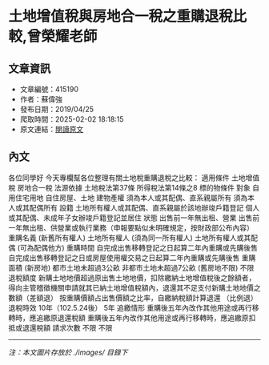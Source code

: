 # 土地增值稅與房地合一稅之重購退稅比較,曾榮耀老師

## 文章資訊
- 文章編號：415190
- 作者：蘇偉強
- 發布日期：2019/04/25
- 爬取時間：2025-02-02 18:18:15
- 原文連結：[閱讀原文](https://real-estate.get.com.tw/Columns/detail.aspx?no=415190)

## 內文
各位同學好
今天專欄幫各位整理有關土地稅重購退稅之比較：
適用條件
土地增值稅
房地合一稅
法源依據
土地稅法第37條
所得稅法第14條之8
標的物條件
對象
自用住宅用地
自住房屋、土地
建物產權
須為本人或其配偶、直系親屬所有
須為本人或其配偶所有
設籍
土地所有權人或其配偶、直系親屬於該地辦竣戶籍登記
個人或其配偶、未成年子女辦竣戶籍登記並居住
狀態
出售前一年無出租、營業
出售前一年無出租、供營業或執行業務（申報要點似未明確規定，按財政部公布內容）
重購名義
(新舊所有權人)
土地所有權人
(須為同一所有權人)
土地所有權人或其配偶
(可為配偶他方)
重購時間
自完成出售移轉登記之日起算二年內重購或先購後售
自完成出售移轉登記之日或房屋使用權交易之日起算二年內重購或先購後售
重購面積
(新房地)
都市土地未超過3公畝
非都市土地未超過7公畝
(舊房地不限)
不限
退稅額度
新購土地地價超過原出售土地地價，扣除繳納土地增值稅後之餘額者，得向主管稽徵機關申請就其已納土地增值稅額內，退還其不足支付新購土地地價之數額（差額退）
按重購價額占出售價額之比率，自繳納稅額計算退還
（比例退）
退稅時效
10年（102.5.24後）
5年
追繳情形
重購後五年內改作其他用途或再行移轉時，應追繳原退還稅額
重購後五年內改作其他用途或再行移轉時，應追繳原扣抵或退還稅額
請求次數
不限
不限

---
*注：本文圖片存放於 ./images/ 目錄下*
